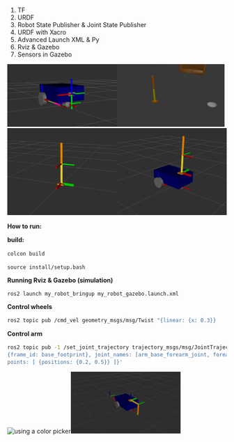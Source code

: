 1. TF
2. URDF
3. Robot State Publisher & Joint State Publisher
4. URDF with Xacro
5. Advanced Launch XML & Py
6. Rviz & Gazebo
7. Sensors in Gazebo

<img src="photos/1.png" alt="using a color picker" width="50%" /><img src="photos/2.png" alt="using a color picker" width="49%" /><img src="photos/3.png" alt="using a color picker" width="50%" /><img src="photos/4.png" alt="using a color picker" width="50%" />


**How to run:**

**build:**

`colcon build`

`source install/setup.bash`

**Running Rviz & Gazebo (simulation)** 
```bash
ros2 launch my_robot_bringup my_robot_gazebo.launch.xml
```

**Control wheels** 
```bash
ros2 topic pub /cmd_vel geometry_msgs/msg/Twist "{linear: {x: 0.3}}
```

**Control arm** 
```bash
ros2 topic pub -1 /set_joint_trajectory trajectory_msgs/msg/JointTrajectory '{header:
{frame_id: base_footprint}, joint_names: [arm_base_forearm_joint, forearm_hand_joint],
points: [ {positions: {0.2, 0.5}} ]}'
```
<img src="photos/gaz.gif" alt="using a color picker" width="50%" /><img src="photos/rv.gif" alt="using a color picker" width="50%" />




